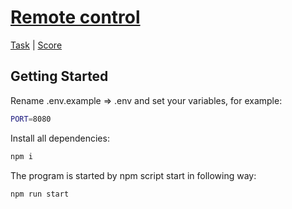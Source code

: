 # [Remote control](https://github.com/mashuxa/remote-control/pull/1)

[Task](https://github.com/AlreadyBored/nodejs-assignments/blob/main/assignments/remote-control/assignment.md) |
[Score](https://github.com/AlreadyBored/nodejs-assignments/blob/main/assignments/remote-control/score.md)

## Getting Started

Rename .env.example => .env and set your variables, for example:
```bash
PORT=8080
```

Install all dependencies:

```bash
npm i
```

The program is started by npm script start in following way:

```bash
npm run start 
```